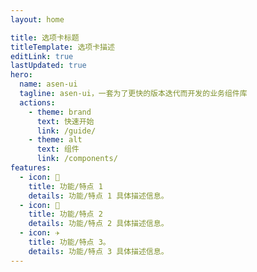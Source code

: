 ```yaml
---
layout: home

title: 选项卡标题
titleTemplate: 选项卡描述
editLink: true
lastUpdated: true
hero:
  name: asen-ui
  tagline: asen-ui，一套为了更快的版本迭代而开发的业务组件库
  actions:
    - theme: brand
      text: 快速开始
      link: /guide/
    - theme: alt
      text: 组件
      link: /components/
features:
  - icon: 🔨
    title: 功能/特点 1
    details: 功能/特点 1 具体描述信息。
  - icon: 🧩
    title: 功能/特点 2
    details: 功能/特点 2 具体描述信息。
  - icon: ✈️
    title: 功能/特点 3。
    details: 功能/特点 3 具体描述信息。
---
```


